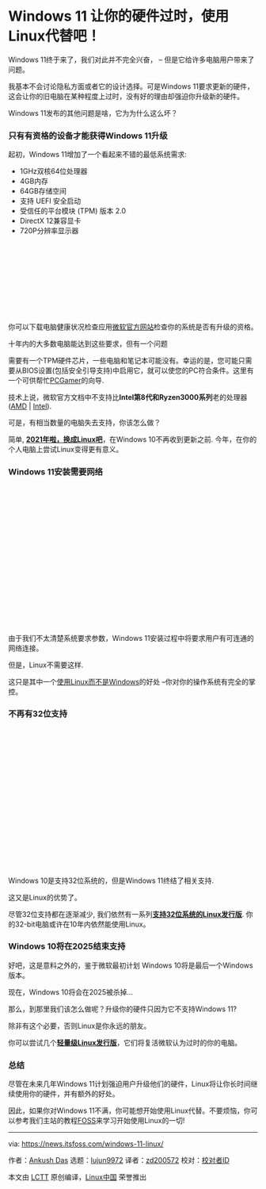 [#]: subject: (Windows 11 Makes Your Hardware Obsolete, Use Linux Instead!)
[#]: via: (https://news.itsfoss.com/windows-11-linux/)
[#]: author: (Ankush Das https://news.itsfoss.com/author/ankush/)
[#]: collector: (lujun9972)
[#]: translator: (zd200572)
[#]: reviewer: ( )
[#]: publisher: ( )
[#]: url: ( )

Windows 11 让你的硬件过时，使用Linux代替吧！
======

Windows 11终于来了，我们对此并不完全兴奋， – 但是它给许多电脑用户带来了问题。

我基本不会讨论隐私方面或者它的设计选择。可是Windows 11要求更新的硬件，这会让你的旧电脑在某种程度上过时，没有好的理由却强迫你升级新的硬件。

Windows 11发布的其他问题是啥，它为为什么这么坏？

### 只有有资格的设备才能获得Windows 11升级

起初，Windows 11增加了一个看起来不错的最低系统需求:

  * 1GHz双核64位处理器
  * 4GB内存
  * 64GB存储空间
  * 支持 UEFI 安全启动
  * 受信任的平台模块 (TPM) 版本 2.0
  * DirectX 12兼容显卡
  * 720P分辨率显示器



![][1]

你可以下载电脑健康状况检查应用[微软官方网站][2]检查你的系统是否有升级的资格。

十年内的大多数电脑能达到这些要求，但有一个问题

需要有一个TPM硬件芯片，一些电脑和笔记本可能没有。幸运的是，您可能只需要从BIOS设置(包括安全引导支持)中启用它，就可以使您的PC符合条件。这里有一个可供帮忙[PCGamer][3]的向导.

技术上说，微软官方文档中不支持比**Intel第8代和Ryzen3000系列**老的处理器([AMD][4] | [Intel][5]).

可是，有相当数量的电脑失去支持，你该怎么做？

简单, [**2021年啦，换成Linux吧**][6]，在Windows 10不再收到更新之前. 今年，在你的个人电脑上尝试Linux变得更有意义。

### Windows 11安装需要网络

![][7]

由于我们不太清楚系统要求参数，Windows 11安装过程中将要求用户有可连通的网络连接。

但是，Linux不需要这样.

这只是其中一个[使用Linux而不是Windows][8]的好处 –你对你的操作系统有完全的掌控。

### 不再有32位支持

![][7]

Windows 10是支持32位系统的，但是Windows 11终结了相关支持.

这又是Linux的优势了。

尽管32位支持都在逐渐减少, 我们依然有一系列[**支持32位系统的Linux发行版**][9]. 你的32-bit电脑或许在10年内依然能使用Linux。

### Windows 10将在2025结束支持

好吧，这是意料之外的，鉴于微软最初计划 Windows 10将是最后一个Windows版本。

现在，Windows 10将会在2025被杀掉…

那么，到那里我们该怎么做呢？升级你的硬件只因为它不支持Windows 11?

除非有这个必要，否则Linux是你永远的朋友。

你可以尝试几个[**轻量级Linux发行版**][10]，它们将复活微软认为过时的你的电脑。

### 总结

尽管在未来几年Windows 11计划强迫用户升级他们的硬件，Linux将让你长时间继续使用你的硬件，并有额外的好处。

因此，如果你对Windows 11不满，你可能想开始使用Linux代替。不要烦恼，你可以参考我们主站的教程[FOSS][11]来学习开始使用Linux的一切!


--------------------------------------------------------------------------------

via: https://news.itsfoss.com/windows-11-linux/

作者：[Ankush Das][a]
选题：[lujun9972][b]
译者：[zd200572](https://github.com/zd200572)
校对：[校对者ID](https://github.com/校对者ID)

本文由 [LCTT](https://github.com/LCTT/TranslateProject) 原创编译，[Linux中国](https://linux.cn/) 荣誉推出

[a]: https://news.itsfoss.com/author/ankush/
[b]: https://github.com/lujun9972
[1]: data:image/svg+xml;base64,PHN2ZyBoZWlnaHQ9IjIyNSIgd2lkdGg9Ijc4MCIgeG1sbnM9Imh0dHA6Ly93d3cudzMub3JnLzIwMDAvc3ZnIiB2ZXJzaW9uPSIxLjEiLz4=
[2]: https://www.microsoft.com/en-us/windows/windows-11
[3]: https://www.pcgamer.com/Windows-11-PC-Health-Check/
[4]: https://docs.microsoft.com/en-us/windows-hardware/design/minimum/supported/windows-11-supported-amd-processors
[5]: https://docs.microsoft.com/en-us/windows-hardware/design/minimum/supported/windows-11-supported-intel-processors
[6]: https://news.itsfoss.com/switch-to-linux-in-2021/
[7]: data:image/svg+xml;base64,PHN2ZyBoZWlnaHQ9IjQzOSIgd2lkdGg9Ijc4MCIgeG1sbnM9Imh0dHA6Ly93d3cudzMub3JnLzIwMDAvc3ZnIiB2ZXJzaW9uPSIxLjEiLz4=
[8]: https://itsfoss.com/linux-better-than-windows/
[9]: https://itsfoss.com/32-bit-linux-distributions/
[10]: https://itsfoss.com/lightweight-linux-beginners/
[11]: https://itsfoss.com
